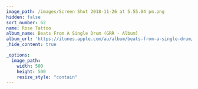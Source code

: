 ```yaml
---
image_path: /images/Screen Shot 2018-11-26 at 5.55.04 pm.png
hidden: false
sort_number: 62
name: Rose Tattoo
album_name: Beats From A Single Drum (GRR - Album)
album_url: 'https://itunes.apple.com/au/album/beats-from-a-single-drum/213616183'
_hide_content: true

_options:
  image_path:
    width: 500
    height: 500
    resize_style: "contain"
---
```


